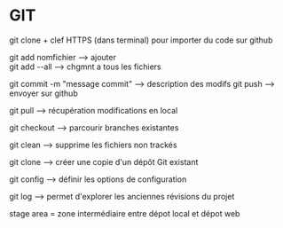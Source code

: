 # GIT

git clone + clef HTTPS (dans terminal) pour importer du code sur github

git add nomfichier --> ajouter  
git add --all --> chgmnt a tous les fichiers 

git commit -m "message commit" --> description des modifs
git push --> envoyer sur github 

git pull --> récupération modifications en local

git checkout --> parcourir branches existantes

git clean --> supprime les fichiers non trackés 

git clone --> créer une copie d'un dépôt Git existant 

git config --> définir les options de configuration 

git log --> permet d'explorer les anciennes révisions du projet 

stage area = zone intermédiaire entre dépot local et dépot web 


